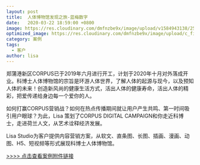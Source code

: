```yaml
---
layout: post
title:  人体博物馆发现之旅-蓝梅数字
date:   2020-03-22 18:59:00 +0800
image: https://res.cloudinary.com/dmfnzbe9x/image/upload/v1584943138/2511584941912_.pic_hd_ix6t4f.jpg
optimized_image: https://res.cloudinary.com/dmfnzbe9x/image/upload/c_fill,h_171,w_325/v1584943138/2511584941912_.pic_hd_ix6t4f.jpg
category: 案例
tags:
  - 客户
author: lisa
---
```


郑蒲港新区CORPUS已于2019年六月进行开工，计划于2020年十月对外落成开业。科博士人体博物馆的宗旨是环游人体世界，了解人体的起源与现今，以及预知人体的未来！创造新风尚的健康生活方式，活出人体的健康寿命，活出人体的精彩，把爱传递给身边每一个爱你的人。

如何打赢CORPUS营销战？如何在热点传播期间就让用户产生共鸣、第一时间吸引用户眼球？为此，Lisa  策划了CORPUS DIGITAL CAMPAIGN和你走近科博士，走进荷兰人文，从艺术诠释经济发展。

Lisa Studio为客户提供内容营销方案，从软文、直条图、长图、插画、漫画、动图、H5、短视频等形式展现科博士人体博物馆。

[>>>> 点击查看案例附件链接](/assets/file/人体博物馆发现之旅-蓝梅数字.pdf)

